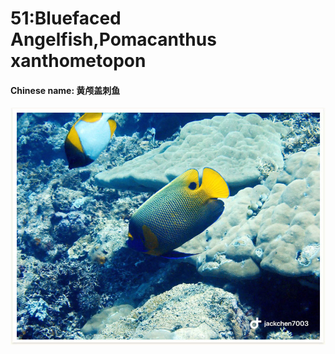 # 51:Bluefaced Angelfish,Pomacanthus xanthometopon

#### Chinese name: 黄颅盖刺鱼

![](../../.gitbook/assets/bluefaced-angelfish.jpg)


